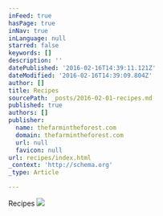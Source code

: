 ```yaml
---
inFeed: true
hasPage: true
inNav: true
inLanguage: null
starred: false
keywords: []
description: ''
datePublished: '2016-02-16T14:39:11.121Z'
dateModified: '2016-02-16T14:39:09.804Z'
author: []
title: Recipes
sourcePath: _posts/2016-02-01-recipes.md
published: true
authors: []
publisher:
  name: thefarmintheforest.com
  domain: thefarmintheforest.com
  url: null
  favicon: null
url: recipes/index.html
_context: 'http://schema.org'
_type: Article

---
```

Recipes ![](https://thefarmintheforest.files.wordpress.com/2014/08/20140830-mirte-rein-370.jpg?w=1200&h=&crop=1)